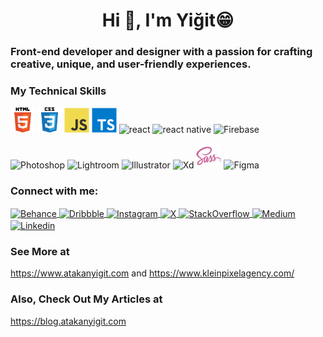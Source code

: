 <h1 align="center">Hi 👋, I'm Yiğit😁</h1>
<h3 align="left">Front-end developer and designer with a passion for crafting creative, unique, and user-friendly experiences.</h3>

<h3 align="left">My Technical Skills</h3>
<p align="left"> 
        <img src = "https://raw.githubusercontent.com/devicons/devicon/master/icons/html5/html5-original-wordmark.svg" alt="html5" width="39" height="41"/> 
        <img src = "https://raw.githubusercontent.com/devicons/devicon/master/icons/css3/css3-original-wordmark.svg" alt="css3" width="39" height="41"/>    
        <img src = "https://raw.githubusercontent.com/devicons/devicon/master/icons/javascript/javascript-original.svg" alt="javascript" width="40" height="40"/>
        <img src = "https://raw.githubusercontent.com/devicons/devicon/master/icons/typescript/typescript-original.svg" alt="typescript" width="40" height="40"/>
        <img src = "https://reactnative.dev/img/header_logo.svg" alt="react" width="44" height="44"/> 
        <img src = "https://cdn.worldvectorlogo.com/logos/react-native-1.svg" alt="react native" width="44" height="44"/> 
        <img src = "https://www.vectorlogo.zone/logos/firebase/firebase-icon.svg" alt="Firebase" width="40" height="40"/> 
</p>
<p align="left"> 
        <img src = "https://skillicons.dev/icons?i=ps" alt="Photoshop" width="40" height="40"/> 
        <img src = "https://seeklogo.com/images/A/adobe-lightroom-icon-cc-logo-6378CF48DC-seeklogo.com.png?v=638133710770000000" alt="Lightroom" width="40" height="40"/> 
        <img src = "https://skillicons.dev/icons?i=ai" alt="Illustrator" width="40" height="40"/> 
        <img src = "https://cdn.jsdelivr.net/gh/devicons/devicon/icons/xd/xd-plain.svg" alt="Xd" width="40" height="40"/> 
        <img src = "https://raw.githubusercontent.com/devicons/devicon/master/icons/sass/sass-original.svg" alt="Xd" width="40" height="40"/> 
        <img src = "https://www.vectorlogo.zone/logos/figma/figma-icon.svg" alt="Figma" width="40" height="40"/> 
</p>

<h3 align="left">Connect with me:</h3>
<p align="left">
    <a href="https://www.behance.net/atakanyigit" target="blank">
        <img align="center" src="https://raw.githubusercontent.com/rahuldkjain/github-profile-readme-generator/master/src/images/icons/Social/behance.svg" alt="Behance" height="30" width="40"/>
    </a>
    <a href="https://dribbble.com/Atakan_Yigit" target="blank">
        <img align="center" src="https://raw.githubusercontent.com/rahuldkjain/github-profile-readme-generator/master/src/images/icons/Social/dribbble.svg" alt="Dribbble" height="30" width="40"/>
    </a>
    <a href="https://www.instagram.com/atakan_yigitt/" target="blank">
        <img align="center" src="https://raw.githubusercontent.com/rahuldkjain/github-profile-readme-generator/master/src/images/icons/Social/instagram.svg" alt="Instagram" height="30" width="40" />
    </a>
    <a href="https://twitter.com/atakan_yigitt" target="blank">
        <img align="center" src="https://raw.githubusercontent.com/rahuldkjain/github-profile-readme-generator/master/src/images/icons/Social/twitter.svg" alt="X" height="30" width="40" />
    </a>
    <a href="https://stackoverflow.com/users/14099467" target="blank">
        <img align="center" src="https://raw.githubusercontent.com/rahuldkjain/github-profile-readme-generator/master/src/images/icons/Social/stack-overflow.svg" alt="StackOverflow" height="30" width="40" />
    </a>
    <a href="https://blog.atakanyigit.com/" target="blank"> 
        <img align="center" src="https://raw.githubusercontent.com/rahuldkjain/github-profile-readme-generator/master/src/images/icons/Social/medium.svg" alt="Medium" height="30" width="30" />
    </a>
    <a href="https://www.linkedin.com/in/atakan-yigit-cengeloglu/" target="blank">
        <img align="center" src="https://raw.githubusercontent.com/rahuldkjain/github-profile-readme-generator/master/src/images/icons/Social/linked-in-alt.svg" alt="Linkedin" height="30" width="33" />
    </a>
</p>

<h3>See More at</h3>
<a href="https://www.atakanyigit.com" target="blank">https://www.atakanyigit.com</a>
and
<a href="https://www.kleinpixelagency.com/" target="blank">https://www.kleinpixelagency.com/</a>


<h3>Also, Check Out My Articles at</h3>
<a href="https://blog.atakanyigit.com" target="blank">https://blog.atakanyigit.com</a>
